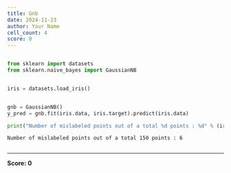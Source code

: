 ```yaml
---
title: Gnb
date: 2024-11-23
author: Your Name
cell_count: 4
score: 0
---
```


```python

from sklearn import datasets
from sklearn.naive_bayes import GaussianNB

```


```python

iris = datasets.load_iris()


gnb = GaussianNB()
y_pred = gnb.fit(iris.data, iris.target).predict(iris.data)

```


```python
print("Number of mislabeled points out of a total %d points : %d" % (iris.data.shape[0],(iris.target != y_pred).sum()))
```

    Number of mislabeled points out of a total 150 points : 6



```python

```


---
**Score: 0**
